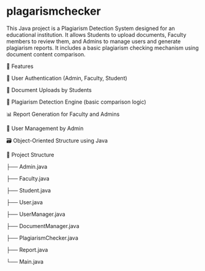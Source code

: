 # plagarismchecker
This Java project is a Plagiarism Detection System designed for an educational institution. It allows Students to upload documents, Faculty members to review them, and Admins to manage users and generate plagiarism reports. It includes a basic plagiarism checking mechanism using document content comparison.



🚀 Features

🔐 User Authentication (Admin, Faculty, Student)

📄 Document Uploads by Students

🧪 Plagiarism Detection Engine (basic comparison logic)

📊 Report Generation for Faculty and Admins

👤 User Management by Admin

🗃 Object-Oriented Structure using Java







🧱 Project Structure

├── Admin.java

├── Faculty.java

├── Student.java

├── User.java

├── UserManager.java

├── DocumentManager.java

├── PlagiarismChecker.java

├── Report.java

└── Main.java
